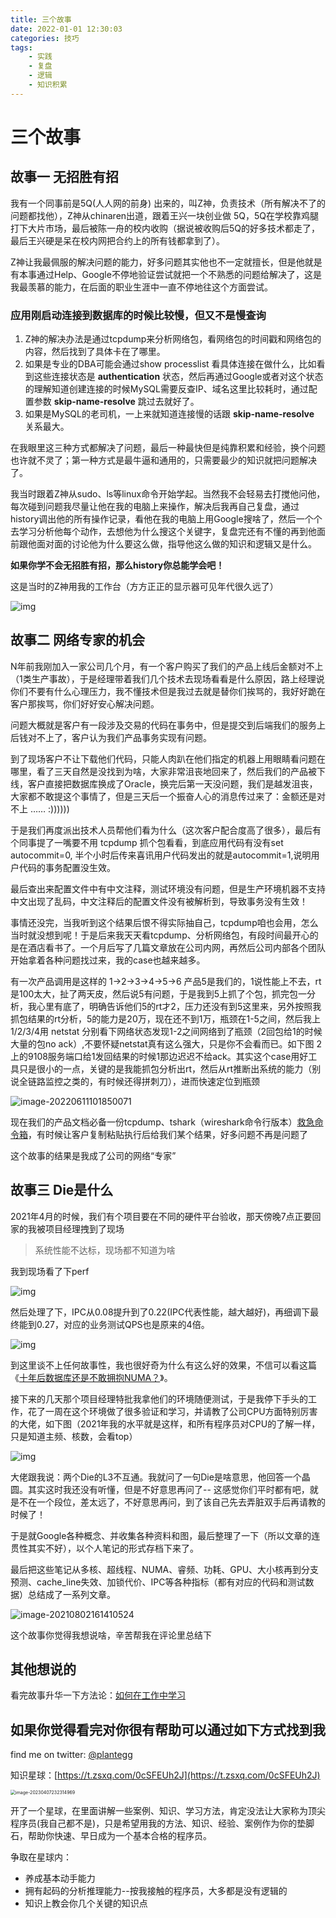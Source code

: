 ```yaml
---
title: 三个故事
date: 2022-01-01 12:30:03
categories: 技巧
tags:
    - 实践
    - 复盘
    - 逻辑
    - 知识积累
---
```


# 三个故事

## 故事一 无招胜有招

我有一个同事前是5Q(人人网的前身) 出来的，叫Z神，负责技术（所有解决不了的问题都找他），Z神从chinaren出道，跟着王兴一块创业做 5Q，5Q在学校靠鸡腿打下大片市场，最后被陈一舟的校内收购（据说被收购后5Q的好多技术都走了，最后王兴硬是呆在校内网把合约上的所有钱都拿到了）。

Z神让我最佩服的解决问题的能力，好多问题其实他也不一定就擅长，但是他就是有本事通过Help、Google不停地验证尝试就把一个不熟悉的问题给解决了，这是我最羡慕的能力，在后面的职业生涯中一直不停地往这个方面尝试。

### 应用刚启动连接到数据库的时候比较慢，但又不是慢查询

1. Z神的解决办法是通过tcpdump来分析网络包，看网络包的时间戳和网络包的内容，然后找到了具体卡在了哪里。
2. 如果是专业的DBA可能会通过show processlist 看具体连接在做什么，比如看到这些连接状态是 **authentication** 状态，然后再通过Google或者对这个状态的理解知道创建连接的时候MySQL需要反查IP、域名这里比较耗时，通过配置参数 **skip-name-resolve** 跳过去就好了。
3. 如果是MySQL的老司机，一上来就知道连接慢的话跟 **skip-name-resolve** 关系最大。

在我眼里这三种方式都解决了问题，最后一种最快但是纯靠积累和经验，换个问题也许就不灵了；第一种方式是最牛逼和通用的，只需要最少的知识就把问题解决了。

我当时跟着Z神从sudo、ls等linux命令开始学起。当然我不会轻易去打搅他问他，每次碰到问题我尽量让他在我的电脑上来操作，解决后我再自己复盘，通过history调出他的所有操作记录，看他在我的电脑上用Google搜啥了，然后一个个去学习分析他每个动作，去想他为什么搜这个关键字，复盘完还有不懂的再到他面前跟他面对面的讨论他为什么要这么做，指导他这么做的知识和逻辑又是什么。

**如果你学不会无招胜有招，那么history你总能学会吧！**

这是当时的Z神用我的工作台（方方正正的显示器可见年代很久远了）

![img](/images/951413iMgBlog/63683421ly1h249wsg025j218g0xcnpd-20220610210134388.jpg)

## 故事二 网络专家的机会

N年前我刚加入一家公司几个月，有一个客户购买了我们的产品上线后金额对不上（1类生产事故），于是经理带着我们几个技术去现场看看是什么原因，路上经理说你们不要有什么心理压力，我不懂技术但是我过去就是替你们挨骂的，我好好跪在客户那挨骂，你们好好安心解决问题。

问题大概就是客户有一段涉及交易的代码在事务中，但是提交到后端我们的服务上后钱对不上了，客户认为我们产品事务实现有问题。

到了现场客户不让下载他们代码，只能人肉趴在他们指定的机器上用眼睛看问题在哪里，看了三天自然是没找到为啥，大家非常沮丧地回来了，然后我们的产品被下线，客户直接把数据库换成了Oracle，换完后第一天没问题，我们是越发沮丧，大家都不敢提这个事情了，但是三天后一个振奋人心的消息传过来了：金额还是对不上 …… :))))))

于是我们再度派出技术人员帮他们看为什么（这次客户配合度高了很多），最后有个同事提了一嘴要不用 tcpdump 抓个包看看，到底应用代码有没有set autocommit=0, 半个小时后传来喜讯用户代码发出的就是autocommit=1,说明用户代码的事务配置没生效。

最后查出来配置文件中有中文注释，测试环境没有问题，但是生产环境机器不支持中文出现了乱码，中文注释后的配置文件没有被解析到，导致事务没有生效！

事情还没完，当我听到这个结果后恨不得实际抽自己，tcpdump咱也会用，怎么当时就没想到呢！于是后来我天天看tcpdump、分析网络包，有段时间最开心的是在酒店看书了。一个月后写了几篇文章放在公司内网，再然后公司内部各个团队开始拿着各种问题找过来，我的case也越来越多。

有一次产品调用是这样的 1->2->3->4->5->6  产品5是我们的，1说性能上不去，rt 是100太大，扯了两天皮，然后说5有问题，于是我到5上抓了个包，抓完包一分析，我心里有底了，明确告诉他们5的rt才2，压力还没有到5这里来，另外按照我抓包结果的rt分析，5的能力是20万，现在还不到1万，瓶颈在1-5之间，然后我上1/2/3/4用 netstat 分别看下网络状态发现1-2之间网络到了瓶颈（2回包给1的时候大量的包no ack）,不要怀疑netstat真有这么强大，只是你不会看而已。如下图 2上的9108服务端口给1发回结果的时候1那边迟迟不给ack。其实这个case用好工具只是很小的一点，关键的是我能抓包分析出rt，然后从rt推断出系统的能力（别说全链路监控之类的，有时候还得拼刺刀），进而快速定位到瓶颈

![image-20220611101850071](/images/951413iMgBlog/image-20220611101850071.png)

现在我们的产品文档必备一份tcpdump、tshark（wireshark命令行版本）[救急命令箱](https://plantegg.github.io/2019/06/21/%E5%B0%B1%E6%98%AF%E8%A6%81%E4%BD%A0%E6%87%82%E6%8A%93%E5%8C%85--WireShark%E4%B9%8B%E5%91%BD%E4%BB%A4%E8%A1%8C%E7%89%88tshark/)，有时候让客户复制粘贴执行后给我们某个结果，好多问题不再是问题了

这个故事的结果是我成了公司的网络“专家”

## 故事三 Die是什么

2021年4月的时候，我们有个项目要在不同的硬件平台验收，那天傍晚7点正要回家的我被项目经理拽到了现场

> 系统性能不达标，现场都不知道为啥

我到现场看了下perf 

![img](/images/951413iMgBlog/16b271c8-5132-4273-a26a-4b35e8f92882.png)

然后处理了下，IPC从0.08提升到了0.22(IPC代表性能，越大越好)，再细调下最终能到0.27，对应的业务测试QPS也是原来的4倍。 

![img](/images/951413iMgBlog/4d4fdebb-6146-407e-881d-19170fbfd82b.png)

到这里谈不上任何故事性，我也很好奇为什么有这么好的效果，不信可以看这篇《[十年后数据库还是不敢拥抱NUMA？](https://plantegg.github.io/2021/05/14/十年后数据库还是不敢拥抱NUMA/)》。

接下来的几天那个项目经理特批我拿他们的环境随便测试，于是我停下手头的工作，花了一周在这个环境做了很多验证和学习，并请教了公司CPU方面特别厉害的大佬，如下图（2021年我的水平就是这样，和所有程序员对CPU的了解一样，只是知道主频、核数，会看top）

![img](/images/951413iMgBlog/63683421gy1h30yi296dij207e038t9b.jpg)

大佬跟我说：两个Die的L3不互通。我就问了一句Die是啥意思，他回答一个晶圆。其实这时我还没有听懂，但是不好意思再问了-- 这感觉你们平时都有吧，就是不在一个段位，差太远了，不好意思再问，到了该自己先去弄脏双手后再请教的时候了！

于是就Google各种概念、并收集各种资料和图，最后整理了一下（所以文章的连贯性其实不好），以个人笔记的形式存档下来了。

最后把这些笔记从多核、超线程、NUMA、睿频、功耗、GPU、大小核再到分支预测、cache_line失效、加锁代价、IPC等各种指标（都有对应的代码和测试数据）总结成了一系列文章。

![image-20210802161410524](/images/951413iMgBlog/image-20210802161410524-1011377.png)

这个故事你觉得我想说啥，辛苦帮我在评论里总结下

## 其他想说的

看完故事升华一下方法论：[如何在工作中学习](https://plantegg.github.io/2018/05/23/%E5%A6%82%E4%BD%95%E5%9C%A8%E5%B7%A5%E4%BD%9C%E4%B8%AD%E5%AD%A6%E4%B9%A0/)

## 如果你觉得看完对你很有帮助可以通过如下方式找到我

find me on twitter: [@plantegg](https://twitter.com/plantegg)

知识星球：[https://t.zsxq.com/0cSFEUh2J](https://t.zsxq.com/0cSFEUh2J)

<img src="/images/951413iMgBlog/image-20230407232314969.png" alt="image-20230407232314969" style="zoom:50%;" />



开了一个星球，在里面讲解一些案例、知识、学习方法，肯定没法让大家称为顶尖程序员(我自己都不是)，只是希望用我的方法、知识、经验、案例作为你的垫脚石，帮助你快速、早日成为一个基本合格的程序员。

争取在星球内：

- 养成基本动手能力
- 拥有起码的分析推理能力--按我接触的程序员，大多都是没有逻辑的
- 知识上教会你几个关键的知识点
